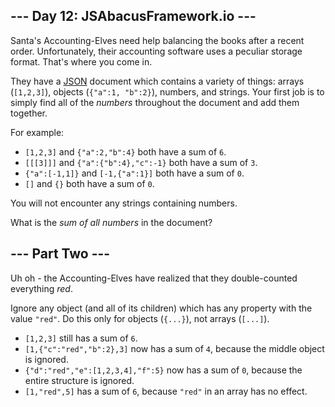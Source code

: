--- Day 12: JSAbacusFramework.io ---
------------------------------------

Santa's Accounting-Elves need help balancing the books after a recent order. Unfortunately, their accounting software uses a peculiar storage format. That's where you come in.


They have a [JSON](http://json.org/) document which contains a variety of things: arrays (`[1,2,3]`), objects (`{"a":1, "b":2}`), numbers, and strings. Your first job is to simply find all of the *numbers* throughout the document and add them together.


For example:


* `[1,2,3]` and `{"a":2,"b":4}` both have a sum of `6`.
* `[[[3]]]` and `{"a":{"b":4},"c":-1}` both have a sum of `3`.
* `{"a":[-1,1]}` and `[-1,{"a":1}]` both have a sum of `0`.
* `[]` and `{}` both have a sum of `0`.


You will not encounter any strings containing numbers.


What is the *sum of all numbers* in the document?


--- Part Two ---
----------------

Uh oh - the Accounting-Elves have realized that they double-counted everything *red*.


Ignore any object (and all of its children) which has any property with the value `"red"`. Do this only for objects (`{...}`), not arrays (`[...]`).


* `[1,2,3]` still has a sum of `6`.
* `[1,{"c":"red","b":2},3]` now has a sum of `4`, because the middle object is ignored.
* `{"d":"red","e":[1,2,3,4],"f":5}` now has a sum of `0`, because the entire structure is ignored.
* `[1,"red",5]` has a sum of `6`, because `"red"` in an array has no effect.


